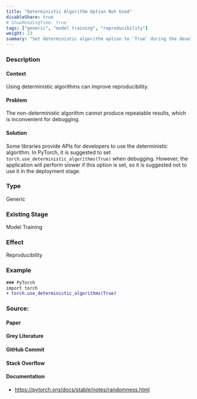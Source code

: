 ```yaml
---
title: "Deterministic Algorithm Option Not Used"
disableShare: true
# ShowReadingTime: true
tags: ["generic", "model training", "reproducibility"]
weight: 13
summary: "Set deterministic algorithm option to `True` during the development process, and use the option that provides better performance in the production."
---
```


### Description

#### Context
Using deterministic algorithms can improve reproducibility.

#### Problem
The non-deterministic algorithm cannot produce repeatable results, which is inconvenient for debugging.

#### Solution
Some libraries provide APIs for developers to use the deterministic algorithm. In PyTorch, it is suggested to set `torch.use_deterministic_algorithms(True)` when debugging. However, the application will perform slower if this option is set, so it is suggested not to use it in the deployment stage. 

### Type
Generic

### Existing Stage
Model Training

### Effect
Reproducibility

### Example

```diff
### PyTorch
import torch
+ torch.use_deterministic_algorithms(True)
```

### Source:

#### Paper 
#### Grey Literature

#### GitHub Commit

#### Stack Overflow

#### Documentation
- https://pytorch.org/docs/stable/notes/randomness.html

